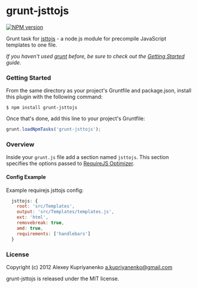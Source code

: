 grunt-jsttojs
=======

[![NPM version](https://badge.fury.io/js/grunt-jsttojs.png)](http://badge.fury.io/js/grunt-jsttojs)

Grunt task for [jsttojs](https://github.com/kupriyanenko/jsttojs) - a node.js module for precompile JavaScript templates to one file.

_If you haven't used [grunt](http://gruntjs.com/) before, be sure to check out the [Getting Started](https://github.com/cowboy/grunt/blob/master/docs/getting_started.md) guide._

### Getting Started

From the same directory as your project's Gruntfile and package.json, install this plugin with the following command:

```
$ npm install grunt-jsttojs
```

Once that's done, add this line to your project's Gruntfile:

```js
grunt.loadNpmTasks('grunt-jsttojs');
```

### Overview

Inside your `grunt.js` file add a section named `jsttojs`. This section specifies the options passed to [RequireJS Optimizer](http://requirejs.org/docs/optimization.html).

#### Config Example

Example requirejs jsttojs config:

```javascript
  jsttojs: {
    root: 'src/Templates',
    output: 'src/Templates/templates.js',
    ext: 'html',
    removebreak: true,
    amd: true,
    requirements: ['handlebars']
  }
```

### License

Copyright (c) 2012 Alexey Kupriyanenko a.kupriyanenko@gmail.com

grunt-jsttojs is released under the MIT license.
